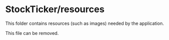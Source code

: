 # StockTicker/resources

This folder contains resources (such as images) needed by the application. 

This file can be removed.
